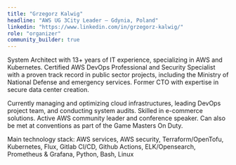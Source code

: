 ```yaml
---
title: "Grzegorz Kalwig"
headline: "AWS UG 3City Leader — Gdynia, Poland"
linkedin: "https://www.linkedin.com/in/grzegorz-kalwig/"
role: "organizer"
community_builder: true
---
```


System Architect with 13+ years of IT experience, specializing in AWS and Kubernetes. Certified AWS DevOps Professional and Security Specialist with a proven track record in public sector projects, including the Ministry of National Defense and emergency services. Former CTO with expertise in secure data center creation.

Currently managing and optimizing cloud infrastructures, leading DevOps project team, and conducting system audits. Skilled in e-commerce solutions. Active AWS community leader and conference speaker. Can also be met at conventions as part of the Game Masters On Duty.

Main technology stack: AWS services, AWS security, Terraform/OpenTofu, Kubernetes, Flux, Gitlab CI/CD, Github Actions, ELK/Opensearch, Prometheus & Grafana, Python, Bash, Linux